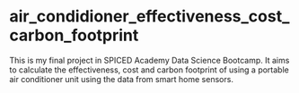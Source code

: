 # air_condidioner_effectiveness_cost_carbon_footprint
This is my final project in SPICED Academy Data Science Bootcamp. It aims to calculate the effectiveness, cost and carbon footprint of using a portable air conditioner unit using the data from smart home sensors.
